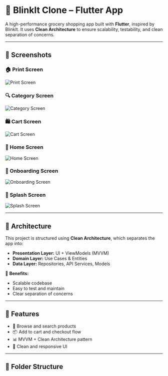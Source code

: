 # 🛒 BlinkIt Clone – Flutter App

A high-performance grocery shopping app built with **Flutter**, inspired by BlinkIt. It uses **Clean Architecture** to ensure scalability, testability, and clean separation of concerns.

---

## 📱 Screenshots

### 🏠 Print Screen
![Print Screen](assets/screenshots/1.jpeg)

### 🔍 Category Screen
![Category Screen](assets/screenshots/2.jpeg)

### 🛍️ Cart Screen
![Cart Screen](assets/screenshots/3.jpeg)

### 🧺 Home Screen
![Home Screen](assets/screenshots/4.jpeg)

### 🧺 Onboarding Screen
![Onboarding Screen](assets/screenshots/5.jpeg)

### 🧺 Splash Screen
![Splash Screen](assets/screenshots/6.jpeg)

---

## 🧠 Architecture

This project is structured using **Clean Architecture**, which separates the app into:

- **Presentation Layer:** UI + ViewModels (MVVM)
- **Domain Layer:** Use Cases & Entities
- **Data Layer:** Repositories, API Services, Models

🔹 **Benefits:**
- Scalable codebase
- Easy to test and maintain
- Clear separation of concerns

---

## 🚀 Features

- 🛒 Browse and search products
- 📦 Add to cart and checkout flow
- 📊 MVVM + Clean Architecture pattern
- 🎨 Clean and responsive UI

---

## 🧱 Folder Structure

